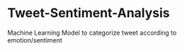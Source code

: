# Tweet-Sentiment-Analysis
Machine Learning Model to categorize tweet according to emotion/sentiment
